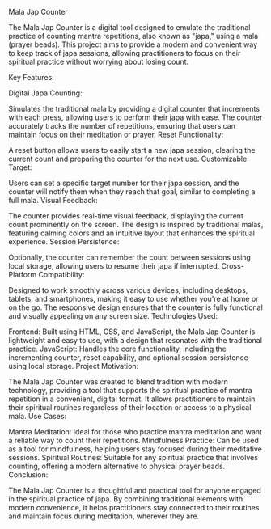 Mala Jap Counter

The Mala Jap Counter is a digital tool designed to emulate the traditional practice of counting mantra repetitions, also known as "japa," using a mala (prayer beads). This project aims to provide a modern and convenient way to keep track of japa sessions, allowing practitioners to focus on their spiritual practice without worrying about losing count.

Key Features:

Digital Japa Counting:

Simulates the traditional mala by providing a digital counter that increments with each press, allowing users to perform their japa with ease.
The counter accurately tracks the number of repetitions, ensuring that users can maintain focus on their meditation or prayer.
Reset Functionality:

A reset button allows users to easily start a new japa session, clearing the current count and preparing the counter for the next use.
Customizable Target:

Users can set a specific target number for their japa session, and the counter will notify them when they reach that goal, similar to completing a full mala.
Visual Feedback:

The counter provides real-time visual feedback, displaying the current count prominently on the screen.
The design is inspired by traditional malas, featuring calming colors and an intuitive layout that enhances the spiritual experience.
Session Persistence:

Optionally, the counter can remember the count between sessions using local storage, allowing users to resume their japa if interrupted.
Cross-Platform Compatibility:

Designed to work smoothly across various devices, including desktops, tablets, and smartphones, making it easy to use whether you're at home or on the go.
The responsive design ensures that the counter is fully functional and visually appealing on any screen size.
Technologies Used:

Frontend: Built using HTML, CSS, and JavaScript, the Mala Jap Counter is lightweight and easy to use, with a design that resonates with the traditional practice.
JavaScript: Handles the core functionality, including the incrementing counter, reset capability, and optional session persistence using local storage.
Project Motivation:

The Mala Jap Counter was created to blend tradition with modern technology, providing a tool that supports the spiritual practice of mantra repetition in a convenient, digital format. It allows practitioners to maintain their spiritual routines regardless of their location or access to a physical mala.
Use Cases:

Mantra Meditation: Ideal for those who practice mantra meditation and want a reliable way to count their repetitions.
Mindfulness Practice: Can be used as a tool for mindfulness, helping users stay focused during their meditative sessions.
Spiritual Routines: Suitable for any spiritual practice that involves counting, offering a modern alternative to physical prayer beads.
Conclusion:

The Mala Jap Counter is a thoughtful and practical tool for anyone engaged in the spiritual practice of japa. By combining traditional elements with modern convenience, it helps practitioners stay connected to their routines and maintain focus during meditation, wherever they are.
